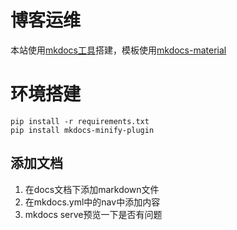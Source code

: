 # 博客运维

本站使用[mkdocs工具](https://mkdocs.org)搭建，模板使用[mkdocs-material](https://github.com/squidfunk/mkdocs-material)

# 环境搭建
```
pip install -r requirements.txt
pip install mkdocs-minify-plugin
```


## 添加文档
1. 在docs文档下添加markdown文件
2. 在mkdocs.yml中的nav中添加内容
3. mkdocs serve预览一下是否有问题

